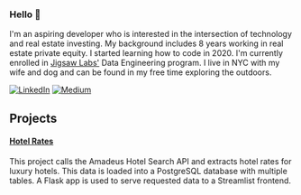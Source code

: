 ### Hello 👋

I'm an aspiring developer who is interested in the intersection of technology and real estate investing. My background includes 8 years working in real estate private equity. I started learning how to code in 2020. I'm currently enrolled in <a href="https://www.jigsawlabs.io/">Jigsaw Labs'</a> Data Engineering program. I live in NYC with my wife and dog and can be found in my free time exploring the outdoors.  

<a href="https://www.linkedin.com/in/chris-waskom-a32a4431/" target="_blank"><img alt="LinkedIn" src="https://img.shields.io/badge/linkedin-%230077B5.svg?&style=for-the-badge&logo=linkedin&logoColor=white" /></a> <a href="https://cwaskom.medium.com/" target="_blank"><img alt="Medium" src="https://img.shields.io/badge/medium-%2312100E.svg?&style=for-the-badge&logo=medium&logoColor=white" /></a>

## Projects

#### <a href="https://github.com/cwaskom/jigsaw_project"> Hotel Rates </a>
This project calls the Amadeus Hotel Search API and extracts hotel rates for luxury hotels. This data is loaded into a PostgreSQL database with multiple tables. A Flask app is used to serve requested data to a Streamlist frontend.
